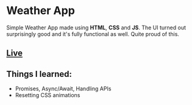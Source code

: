 # Weather App  
Simple Weather App made using **HTML**, **CSS** and **JS**. The UI turned out surprisingly good and it's fully functional as well. Quite proud of this.
## [Live](https://mirza-adnan.github.io/weather-app/)  

## Things I learned:
- Promises, Async/Await, Handling APIs
- Resetting CSS animations
